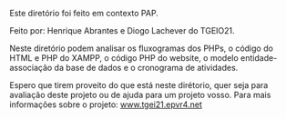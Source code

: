 Este diretório foi feito em contexto PAP.

Feito por: Henrique Abrantes e Diogo Lachever do TGEIO21.


Neste diretório podem analisar os fluxogramas dos PHPs, o código do HTML e PHP do XAMPP, o código PHP do website, o modelo entidade-associação da base de dados e o cronograma de atividades.


Espero que tirem proveito do que está neste dirétorio, quer seja para avaliação deste projeto ou de ajuda para um projeto vosso.
Para mais informações sobre o projeto: www.tgei21.epvr4.net
